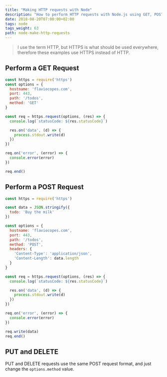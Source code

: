 ```yaml
---
title: "Making HTTP requests with Node"
description: "How to perform HTTP requests with Node.js using GET, POST, PUT and DELETE"
date: 2018-08-20T07:00:00+02:00
tags: node
tags_weight: 63
path: node-make-http-requests
---
```


> I use the term HTTP, but HTTPS is what should be used everywhere, therefore these examples use HTTPS instead of HTTP.

## Perform a GET Request

```js
const https = require('https')
const options = {
  hostname: 'flaviocopes.com',
  port: 443,
  path: '/todos',
  method: 'GET'
}

const req = https.request(options, (res) => {
  console.log(`statusCode: ${res.statusCode}`)

  res.on('data', (d) => {
    process.stdout.write(d)
  })
})

req.on('error', (error) => {
  console.error(error)
})

req.end()
```


## Perform a POST Request

```js
const https = require('https')

const data = JSON.stringify({
  todo: 'Buy the milk'
})

const options = {
  hostname: 'flaviocopes.com',
  port: 443,
  path: '/todos',
  method: 'POST',
  headers: {
    'Content-Type': 'application/json',
    'Content-Length': data.length
  }
}

const req = https.request(options, (res) => {
  console.log(`statusCode: ${res.statusCode}`)

  res.on('data', (d) => {
    process.stdout.write(d)
  })
})

req.on('error', (error) => {
  console.error(error)
})

req.write(data)
req.end()
```

## PUT and DELETE

PUT and DELETE requests use the same POST request format, and just change the `options.method` value.